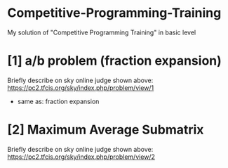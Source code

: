 # Competitive-Programming-Training
My solution of "Competitive Programming Training" in basic level 

# [1] a/b problem (fraction expansion)
Briefly describe on sky online judge shown above:
https://pc2.tfcis.org/sky/index.php/problem/view/1
- same as: fraction expansion

# [2] Maximum Average Submatrix
Briefly describe on sky online judge shown above:
https://pc2.tfcis.org/sky/index.php/problem/view/2

